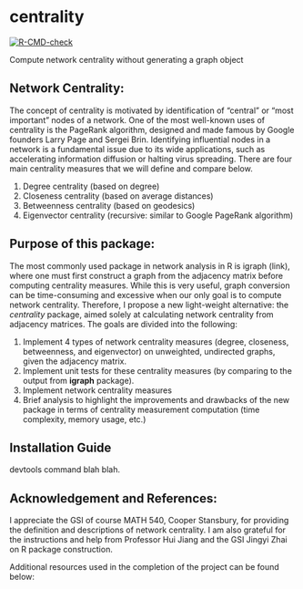 # centrality

<!-- badges: start -->
[![R-CMD-check](https://github.com/lwa19/centrality/workflows/R-CMD-check/badge.svg)](https://github.com/lwa19/centrality/actions)
<!-- badges: end -->

Compute network centrality without generating a graph object


## Network Centrality: 

The concept of centrality is motivated by identification of “central” or “most important” nodes of a network. One of the most well-known uses of centrality is the PageRank algorithm, designed and made famous by Google founders Larry Page and Sergei Brin. Identifying influential nodes in a network is a fundamental issue due to its wide applications, such as accelerating information diffusion or halting virus spreading. There are four main centrality measures that we will define and compare below.

1. Degree centrality (based on degree)
2. Closeness centrality (based on average distances)
3. Betweenness centrality (based on geodesics)
4. Eigenvector centrality (recursive: similar to Google PageRank algorithm)


## Purpose of this package: 

The most commonly used package in network analysis in R is igraph (link), where one must first construct a graph from the adjacency matrix before computing centrality measures. While this is very useful, graph conversion can be time-consuming and excessive when our only goal is to compute network centrality. Therefore, I propose a new light-weight alternative: the *centrality* package, aimed solely at calculating network centrality from adjacency matrices. The goals are divided into the following: 

1. Implement 4 types of network centrality measures (degree, closeness, betweenness, and eigenvector) on unweighted, undirected graphs, given the adjacency matrix. 
2. Implement unit tests for these centrality measures (by comparing to the output from **igraph** package). 
3. Implement network centrality measures 
4. Brief analysis to highlight the improvements and drawbacks of the new package in terms of centrality measurement computation (time complexity, memory usage, etc.)


## Installation Guide

devtools command blah blah. 


## Acknowledgement and References:

I appreciate the GSI of course MATH 540, Cooper Stansbury, for providing the definition and descriptions of network centrality. I am also grateful for the instructions and help from Professor Hui Jiang and the GSI Jingyi Zhai on R package construction. 

Additional resources used in the completion of the project can be found below: 


